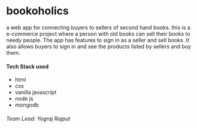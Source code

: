 # bookoholics
a web app for connecting buyers to sellers of second hand books.
this is a e-commerce project where a person with old books can sell their books to needy people. The app has features to sign in as a seller and sell books .It also allows buyers to sign in and see the products listed by sellers and buy them.

#### Tech Stack used
* html
* css
* vanilla javascript
* node js
* mongodb 


###### Team Lead: Yograj Rajput
